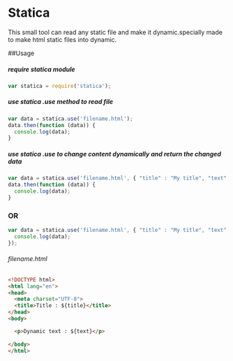 # Statica
This small tool can read any static file and make it dynamic.specially made to make html static files into dynamic.

##Usage

##### require statica module

```javascript
var statica = require('statica');
```

##### use statica .use method to read file

```javascript
var data = statica.use('filename.html');
data.then(function (data)) {
  console.log(data);
}
```

##### use statica .use to change content dynamically and return the changed data

```javascript
var data = statica.use('filename.html', { "title" : "My title", "text" : "this is the text" });
data.then(function (data)) {
  console.log(data);
}
```

### OR

```javascript
var data = statica.use('filename.html', { "title" : "My title", "text" : "this is the text" }, function (data) {
  console.log(data);
});
```

###### filename.html

```html
<!DOCTYPE html>
<html lang="en">
<head>
  <meta charset="UTF-8">
  <title>Title : ${title}</title>
</head>
<body>

  <p>Dynamic text : ${text}</p>
  
</body>
</html>
```
